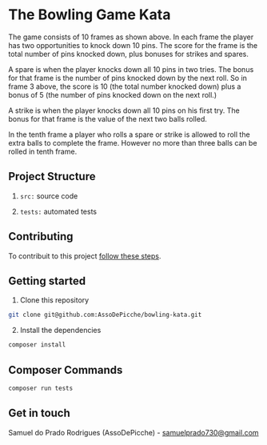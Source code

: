 # The Bowling Game Kata

The game consists of 10 frames as shown above. In each frame the player has two opportunities to knock down 10 pins. The score for the frame is the total number of pins knocked down, plus bonuses for strikes and spares.

A spare is when the player knocks down all 10 pins in two tries. The bonus for that frame is the number of pins knocked down by the next roll. So in frame 3 above, the score is 10 (the total number knocked down) plus a bonus of 5 (the number of pins knocked down on the next roll.)

A strike is when the player knocks down all 10 pins on his first try. The bonus for that frame is the value of the next two balls rolled.

In the tenth frame a player who rolls a spare or strike is allowed to roll the extra balls to complete the frame. However no more than three balls can be rolled in tenth frame.

## Project Structure

1. `src:` source code

2. `tests:` automated tests

## Contributing

To contribuit to this project [follow these steps](./CONTRIBUTING).

## Getting started

1. Clone this repository

```bash
git clone git@github.com:AssoDePicche/bowling-kata.git
```

2. Install the dependencies

```bash
composer install
```

## Composer Commands

```bash
composer run tests
```

## Get in touch

Samuel do Prado Rodrigues (AssoDePicche) - samuelprado730@gmail.com
